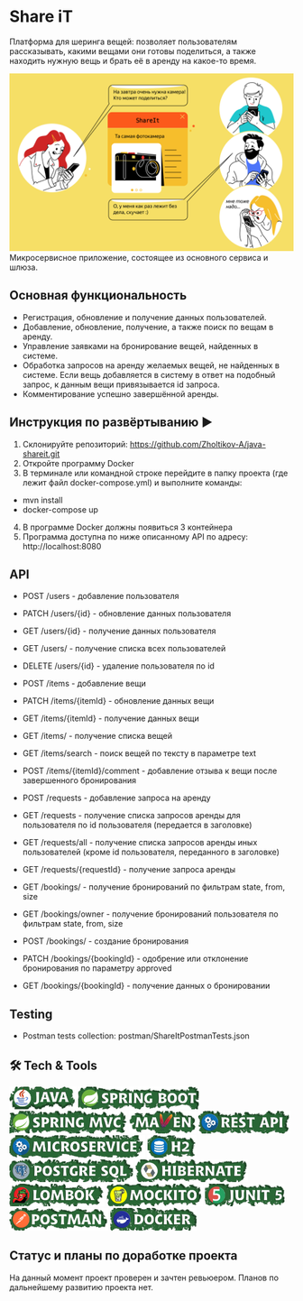 # Share iT
Платформа для шеринга вещей: позволяет пользователям рассказывать,
какими вещами они готовы поделиться,
а также находить нужную вещь и брать её в аренду на какое-то время.
<div>
<img width="1012" alt="DataBase schema" src="assets/ShareItLanding.png">
</div>
Микросервисное приложение, состоящее из основного сервиса и шлюза.

## Основная функциональность
* Регистрация, обновление и получение данных пользователей.
* Добавление, обновление, получение, а также поиск по вещам в аренду.
* Управление заявками на бронирование вещей, найденных в системе.
* Обработка запросов на аренду желаемых вещей, не найденных в системе.
  Если вещь добавляется в систему в ответ на подобный запрос, к данным вещи привязывается id запроса.
* Комментирование успешно завершённой аренды.

## Инструкция по развёртыванию ▶️
1) Склонируйте репозиторий: https://github.com/Zholtikov-A/java-shareit.git
2) Откройте программу Docker
3) В терминале или командной строке перейдите в папку проекта (где лежит файл docker-compose.yml) и выполните команды:
* mvn install
* docker-compose up
4) В программе Docker должны появиться 3 контейнера
5) Программа доступна по ниже описанному API по адресу: http://localhost:8080

## API
* POST /users - добавление пользователя
* PATCH /users/{id} - обновление данных пользователя
* GET /users/{id} - получение данных пользователя
* GET /users/ - получение списка всех пользователей
* DELETE /users/{id} - удаление пользователя по id

* POST /items - добавление вещи
* PATCH /items/{itemId} - обновление данных вещи
* GET /items/{itemId} - получение данных вещи
* GET /items/ - получение списка вещей
* GET /items/search - поиск вещей по тексту в параметре text
* POST /items/{itemId}/comment - добавление отзыва к вещи после завершенного бронирования

* POST /requests - добавление запроса на аренду
* GET /requests - получение списка запросов аренды для пользователя по id пользователя (передается в заголовке)
* GET /requests/all - получение списка запросов аренды иных пользователей (кроме id пользователя, переданного в заголовке)
* GET /requests/{requestId} - получение запроса аренды

* GET /bookings/ - получение бронирований по фильтрам state, from, size
* GET /bookings/owner - получение бронирований пользователя по фильтрам state, from, size
* POST /bookings/ - создание бронирования
* PATCH /bookings/{bookingId} - одобрение или отклонение бронирования по параметру approved
* GET /bookings/{bookingId} - получение данных о бронировании

## Testing

* Postman tests collection: postman/ShareItPostmanTests.json

## 🛠 Tech & Tools

<div>
      <img src="https://github.com/Salaia/icons/blob/main/green/Java.png?raw=true" title="Java" alt="Java" height="40"/>
      <img src="https://github.com/Salaia/icons/blob/main/green/SPRING%20boot.png?raw=true" title="Spring Boot" alt="Spring Boot" height="40"/>
      <img src="https://github.com/Salaia/icons/blob/main/green/SPRING%20MVC.png?raw=true" title="Spring MVC" alt="Spring MVC" height="40"/>
      <img src="https://github.com/Salaia/icons/blob/main/green/Maven.png?raw=true" title="Apache Maven" alt="Apache Maven" height="40"/>
<img src="https://github.com/Salaia/icons/blob/main/green/Rest%20API.png?raw=true" title="Rest API" alt="Rest API" height="40"/>
      <img src="https://github.com/Salaia/icons/blob/main/green/Microservice.png?raw=true" title="Microservice" alt="Microservice" height="40"/>
<img src="https://github.com/Salaia/icons/blob/main/green/H2.png?raw=true" title="H2" alt="H2" height="40"/>
<img src="https://github.com/Salaia/icons/blob/main/green/PostgreSQL.png?raw=true" alt="PostgreSQL" height="40"/> 
<img src="https://github.com/Salaia/icons/blob/main/green/Hibernate.png?raw=true" title="Hibernate" alt="Hibernate" height="40"/>
      <img src="https://github.com/Salaia/icons/blob/main/green/Lombok.png?raw=true" title="Lombok" alt="Lombok" height="40"/>
      <img src="https://github.com/Salaia/icons/blob/main/green/Mockito.png?raw=true" title="Mockito" alt="Mockito" height="40"/>
<img src="https://github.com/Salaia/icons/blob/main/green/JUnit%205.png?raw=true" title="JUnit 5" alt="JUnit 5" height="40"/>
<img src="https://github.com/Salaia/icons/blob/main/green/Postman.png?raw=true" title="Postman" alt="Postman" height="40"/>
<img src="https://github.com/Salaia/icons/blob/main/green/Docker.png?raw=true" title="Docker" alt="Docker" height="40"/>
</div>

## Статус и планы по доработке проекта

На данный момент проект проверен и зачтен ревьюером. Планов по дальнейшему развитию проекта нет.

